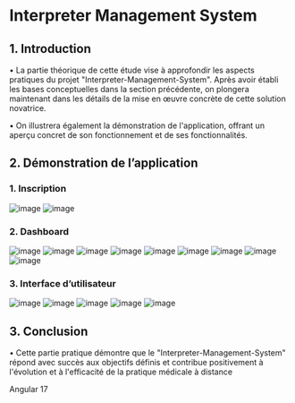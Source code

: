 # Interpreter Management System

## 1.	Introduction

•	La partie théorique de cette étude vise à approfondir les aspects pratiques du projet "Interpreter-Management-System". Après avoir établi les bases conceptuelles dans la section précédente, on plongera maintenant dans les détails de la mise en œuvre concrète de cette solution novatrice.

•	On illustrera également la démonstration de l'application, offrant un aperçu concret de son fonctionnement et de ses fonctionnalités. 

## 2.	Démonstration de l’application

### 1.	Inscription
![image](https://github.com/user-attachments/assets/c9613096-f677-483e-adcd-00ca972cf7ed)
![image](https://github.com/user-attachments/assets/54fe64b5-48f0-4298-b487-c4af2ed9ff0f)

### 2.	Dashboard
![image](https://github.com/user-attachments/assets/e42d0485-8718-4bd8-8157-c4993db639b7)
![image](https://github.com/user-attachments/assets/f6557be1-094e-4ac9-9cd0-76c040ae1e18)
![image](https://github.com/user-attachments/assets/775dbc41-aef2-4c99-a9ab-db3316bbc751)
![image](https://github.com/user-attachments/assets/f96ea44e-b865-4e19-a1a9-c1df955c9a93)
![image](https://github.com/user-attachments/assets/88877e5b-32bc-45f3-98ab-e5fc9b0b59ba)
![image](https://github.com/user-attachments/assets/4b576813-0f93-40b2-a828-500b05a62db5)
![image](https://github.com/user-attachments/assets/3eacbfa8-16ce-43ea-b1f9-cc5b270059bd)
![image](https://github.com/user-attachments/assets/603380f3-7937-4813-9503-b7b5ebd41b1a)
![image](https://github.com/user-attachments/assets/72699379-8083-481a-b3b2-db726dc2d08d)

### 3.	Interface d’utilisateur

![image](https://github.com/user-attachments/assets/6f1c400e-4466-4108-a709-bacbdc3c2a4b)
![image](https://github.com/user-attachments/assets/dd2936c2-a2cf-4a92-a5e6-77e67620d11f)
![image](https://github.com/user-attachments/assets/ae0e9811-8b70-45b0-b8f0-03e873efd80b)
![image](https://github.com/user-attachments/assets/7e9db5b7-b939-4e65-89d4-93129cdfbc09)
![image](https://github.com/user-attachments/assets/9cb2898c-3c54-44ad-b33a-69c7fb40d6c8)

## 3.	Conclusion

•	Cette partie pratique démontre que le "Interpreter-Management-System" répond avec succès aux objectifs définis et contribue positivement à l'évolution et à l'efficacité de la pratique médicale à distance

Angular 17
